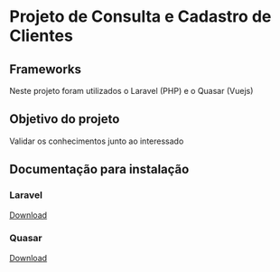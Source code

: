 # Projeto de Consulta e Cadastro de Clientes

## Frameworks

Neste projeto foram utilizados o Laravel (PHP) e o Quasar (Vuejs)


## Objetivo do projeto

Validar os conhecimentos junto ao interessado

## Documentação para instalação

### Laravel

[Download](https://laravel.com/docs/8.x/installation)

### Quasar
[Download](https://quasar.dev/start/quasar-cli)
